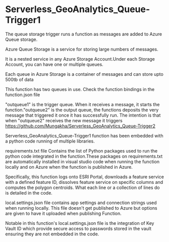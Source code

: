 # Serverless_GeoAnalytics_Queue-Trigger1
The queue storage trigger runs a function as messages are added to Azure Queue storage.

Azure Queue Storage is a service for storing large numbers of messages.

It is a nested service in any Azure Storage Account.Under each Storage Account, you can have one or multiple queues.

Each queue in Azure Storage is a container of messages and can store upto 500tb of data

This function has two queues in use. Check the function bindings in the function.json file

"outqueue1" is the trigger queue. When it receives a message, it starts the function."outqueue2" is the output queue, the functions deposits the very message that triggered it once it has successfully run. The intention is that when "outqueue2" receives the new message it triggers https://github.com/Mungakha/Serverless_GeoAnalytics_Queue-Trigger2

Serverless_GeoAnalytics_Queue-Trigger1 function has been embedded with a python code running of multiple libraries.

requirements.txt file Contains the list of Python packages used to run the python code integrated in the function.These packages on requirements.txt are automatically installed in visual studio code when running the function locally and on Azure when the function is published in Azure.

Specifically, this function logs onto ESRI Portal, downloads a feature service with a defined feature ID, dissolves feature service on specific columns and computes the polygon centroids. What each line or a collection of lines do is detailed in the code.

local.settings.json file contains app settings and connection strings used when running locally. This file doesn't get published to Azure but options are given to have it uploaded when publishing Function.

Notable in this function's local.settings.json file is the integration of Key Vault ID which provide secure access to passwords stored in the vault ensuring they are not embedded in the code.
